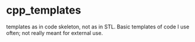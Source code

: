 # cpp_templates
templates as in code skeleton, not as in STL.
Basic templates of code I use often; not really meant for external use.
